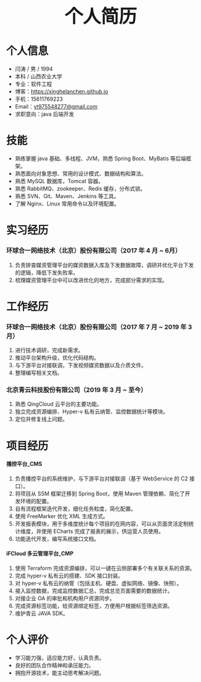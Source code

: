 # <center><font size=7>个人简历</font></center>

# 个人信息

* 闫涛 / 男 / 1994
* 本科 / 山西农业大学
* 专业：软件工程
* 博客：https://xinghelanchen.github.io
* 手机：15611769223
* Email：yt975548277@gmail.com
* 求职意向：java 后端开发



# 技能

* 熟练掌握 java 基础、多线程、JVM，熟悉 Spring Boot、MyBatis 等后端框架。
* 熟悉面向对象思想、常用的设计模式、数据结构和算法。
* 熟悉 MySQL 数据库，Tomcat 容器。
* 熟悉 RabbitMQ、zookeeper、Redis 缓存，分布式锁。
* 熟悉 SVN、Git、Maven、Jenkins 等工具。
* 了解 Nginx、Linux 常用命令以及环境配置。



# 实习经历

### 环球合一网络技术（北京）股份有限公司（2017 年 4 月 ~ 6月）

1. 负责排查媒资管理平台的媒资数据入库及下发数据故障，调研并优化平台下发的逻辑，降低下发失败率。
2. 梳理媒资管理平台中可以改进优化的地方，完成部分需求的实现。



# 工作经历

### 环球合一网络技术（北京）股份有限公司（2017 年 7 月 ~ 2019 年 3 月）

1. 进行技术调研，完成新需求。
2. 推动平台架构升级，优化代码结构。
3. 与下游平台对接联调，下发视频媒资数据以及介质文件。
4. 整理编写相关文档。



### 北京青云科技股份有限公司（2019 年 3 月 ~ 至今）

1. 熟悉 QingCloud 云平台的主要功能。
2. 独立完成资源编排、Hyper-v 私有云纳管、监控数据统计等模块。
3. 定位并修复线上问题。



# 项目经历

#### 播控平台_CMS

1. 负责播控平台的系统维护，与下游平台对接联调（基于 WebService 的 C2 接口）。
2. 将项目从 SSM 框架迁移到 Spring Boot，使用 Maven 管理依赖、简化了开发环境的配置。
3. 自有流程框架迭代开发，细化任务粒度，简化配置。
4. 使用 FreeMarker 优化 XML 生成方式。
5. 开发报表模块，用于多维度统计每个项目的在网内容，可以从页面灵活定制统计维度，并使用 ECharts 完成了报表的展示，供运营人员使用。
6. 功能迭代开发，编写系统接口文档。

#### iFCloud 多云管理平台_CMP

1. 使用 Terraform 完成资源编排，可以一键在云侧部署多个有关联关系的资源。
2. 完成 hyper-v 私有云的搭建、SDK 接口封装。
3. 对 hyper-v 私有云的纳管（包括主机、硬盘、虚拟网络、镜像、快照）。
4. 接入监控数据，完成监控数据汇总，完成总览页面需要的数据统计。
5. 对接企业 OA 的审批和机构用户资源同步。
6. 完成资源标签功能，给资源绑定标签，方便用户根据标签筛选资源。
7. 维护青云 JAVA SDK。


# 个人评价

* 学习能力强，适应能力好，认真负责。
* 良好的团队合作精神和承压能力。
* 拥抱开源技术，能主动思考解决问题。
